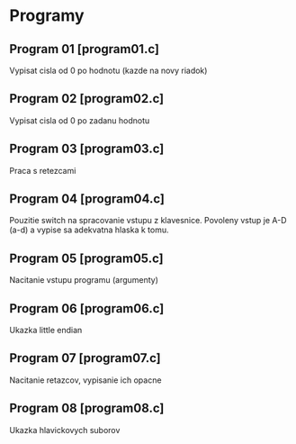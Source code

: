# Programy

## Program 01 [program01.c]

Vypisat cisla od 0 po hodnotu (kazde na novy riadok)

## Program 02 [program02.c]

Vypisat cisla od 0 po zadanu hodnotu

## Program 03 [program03.c]

Praca s retezcami

## Program 04 [program04.c]

Pouzitie switch na spracovanie vstupu z klavesnice.
Povoleny vstup je A-D (a-d) a vypise sa adekvatna hlaska k tomu.

## Program 05 [program05.c]

Nacitanie vstupu programu (argumenty)

## Program 06 [program06.c]

Ukazka little endian

## Program 07 [program07.c]

Nacitanie retazcov, vypisanie ich opacne

## Program 08 [program08.c]

Ukazka hlavickovych suborov
